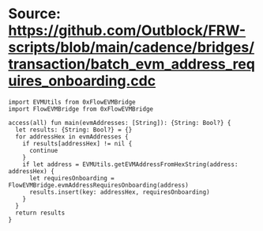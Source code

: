 # Source: https://github.com/Outblock/FRW-scripts/blob/main/cadence/bridges/transaction/batch_evm_address_requires_onboarding.cdc

```
import EVMUtils from 0xFlowEVMBridge
import FlowEVMBridge from 0xFlowEVMBridge

access(all) fun main(evmAddresses: [String]): {String: Bool?} {
  let results: {String: Bool?} = {}
  for addressHex in evmAddresses {
    if results[addressHex] != nil {
      continue
    }
    if let address = EVMUtils.getEVMAddressFromHexString(address: addressHex) {
      let requiresOnboarding = FlowEVMBridge.evmAddressRequiresOnboarding(address)
      results.insert(key: addressHex, requiresOnboarding)
    }
  }
  return results
}

```